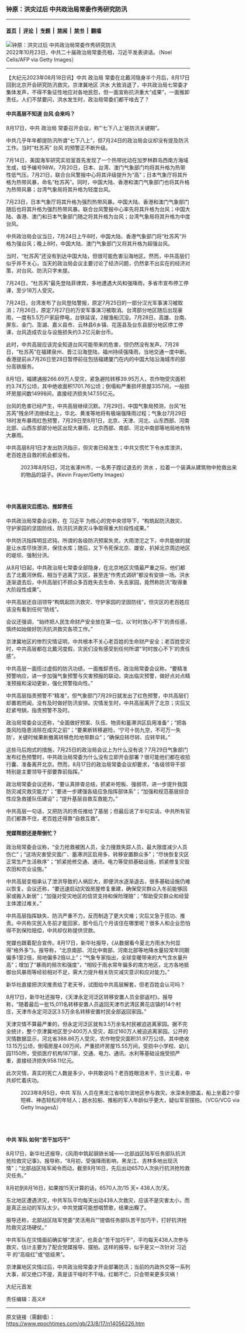 ### 钟原：洪灾过后 中共政治局常委作秀研究防汛

---

#### [首页](../../../..?n14056226) &nbsp;|&nbsp; [评论](../../../../../epoch-comment?n14056226) &nbsp;|&nbsp; [专题](../../../../../epoch-special?n14056226) &nbsp;|&nbsp; [禁闻](../../../../../epoch-news?n14056226) &nbsp;|&nbsp; [禁书](../../../../../books?n14056226) &nbsp;|&nbsp; [翻墙](https://github.com/gfw-breaker/nogfw/blob/master/README.md?n14056226)


<div><img alt="钟原：洪灾过后 中共政治局常委作秀研究防汛" class="attachment-djy_600_400 size-djy_600_400 wp-post-image" src="https://i.epochtimes.com/assets/uploads/2022/11/id13863714-GettyImages-1244161628_light-600x400.jpg"/>
<div class="caption">
 2022年10月23日，中共二十届政治局常委亮相，习近平发表讲话。（Noel Celis/AFP via Getty Images）
</div></div><hr/><div class="post_content" id="artbody" itemprop="articleBody">
 <!-- article content begin -->
 <p>
  【大纪元2023年08月18日讯】中共
  <ok href="https://www.epochtimes.com/gb/tag/%E6%94%BF%E6%B2%BB%E5%B1%80.html">
   政治局
  </ok>
  常委在北戴河隐身半个月后，8月17日回到北京开会研究防汛救灾。京津冀地区
  <ok href="https://www.epochtimes.com/gb/tag/%E6%B4%AA%E6%B0%B4.html">
   洪水
  </ok>
  大致消退了，中共政治局七常委才集体发声，不得不象征性地应对各地民怨，但一面宣称抗洪重大“成果”，一面推卸责任。人们不禁要问，洪水发生时，政治局常委们都干啥去了？
 </p>
 <h4>
  中共高层不知道
  <ok href="https://www.epochtimes.com/gb/tag/%E5%8F%B0%E9%A3%8E.html">
   台风
  </ok>
  会来吗？
 </h4>
 <p>
  8月17日，中共
  <ok href="https://www.epochtimes.com/gb/tag/%E6%94%BF%E6%B2%BB%E5%B1%80.html">
   政治局
  </ok>
  常委召开会议，称“‘七下八上’是防汛关键期”。
 </p>
 <p>
  中共几乎年年都提防汛所谓“七下八上”，但7月24日的政治局会议却没有提及防汛工作。当时“杜苏芮”
  <ok href="https://www.epochtimes.com/gb/tag/%E5%8F%B0%E9%A3%8E.html">
   台风
  </ok>
  的预警正不断升级。
 </p>
 <p>
  7月14日，美国海军研究实验室首先发现了一个热带扰动在加罗林群岛西南方海域生成，给予编号98W。7月20日，日本、台湾、澳门气象部门均将其升格为热带性低气压。7月21日，联合台风警报中心将其评级提升为“高”；日本气象厅将其升格为热带风暴，命名“杜苏芮”。同时，中国大陆、香港和澳门气象部门也将其升格为热带风暴；台湾气象局将其升格为轻度台风。
 </p>
 <p>
  7月23日，日本气象厅将其升格为强烈热带风暴。中国大陆、香港和澳门气象部门随后也将其升格为强烈热带风暴。联合台风警报中心率先将其升格为台风；中国大陆、香港、澳门和日本气象部门随之将其升格为台风；台湾气象局将其升格为中度台风。
 </p>
 <p>
  中共政治局会议当日，7月24日上午8时，中国大陆、香港气象部门将“杜苏芮”升格为强台风；晚上8时，中国大陆、澳门气象部门又将其升格为超强台风。
 </p>
 <p>
  当时，“杜苏芮”还没有到达中国大陆，但很可能危害沿海地区。然而，中共高层们似乎并不关心，当天的政治局会议主要讨论了经济问题，仍然拿不出实在的经济对策，对台风、防汛只字未提。
 </p>
 <p>
  7月24日，“杜苏芮”最先登陆菲律宾，多地遭遇大风和强降雨，多省市宣布停工停课，至少18万人受灾。
 </p>
 <p>
  7月24日，台湾发布了台风登陆警报，原定7月25日的一部分汉光军事演习被取消；7月26日，原定7月27日的万安军事演习被取消。台湾部分地区随后出现豪雨，一度有5.5万户家庭停电，台铁延误，2艘渔船沉没。7月28日，高雄、台南、屏东、金门、澎湖、嘉义县市、云林县6乡镇、花莲县及台东县部分地区停工停课，台风造成农业与设施损失约3.2亿元新台币。
 </p>
 <p>
  此时，中共高层应该完全知道台风可能带来的危害，但仍然没有发声。7月28日，“杜苏芮”在福建泉州、晋江沿海登陆，福州持续强降雨，当地交通一度中断。香港提前从7月26日至28日暂停前往包括福建厦门在内的中国大陆沿海城市的部分高铁服务。
 </p>
 <p>
  8月1日，福建通报266.69万人受灾，紧急避险转移39.95万人，农作物受灾面积约3.74万公顷，其中绝收面积1701.76公顷；倒塌和严重损坏房屋3357间，一般损坏房屋间数14998间，直接经济损失147.55亿元。
 </p>
 <p>
  台风的危害已经产生，中共高层继续沉默。7月29日，中国气象局预测，台风“杜苏芮”残余环流继续北上，华北、黄淮等地将有极端强降雨过程；气象台7月29日18时发布暴雨红色预警，7月29日至8月1日，北京、天津、河北、山东西部、河南北部、山西东部部分地区出现大暴雨，北京西部、南部、河北中南部等地局地有特大暴雨。
 </p>
 <p>
  中共高层8月1日才发出防汛指示，但灾害已经发生；中共又慌忙下令水库泄洪，老百姓连自救的机会都没有。
 </p>
 <figure aria-describedby="caption-attachment-14049219" class="wp-caption aligncenter" id="attachment_14049219" style="width: 600px">
  <ok href="https://i.epochtimes.com/assets/uploads/2023/08/id14049219-GettyImages-1596238890.jpg" target="_blank">
   <img alt="" class="size-large wp-image-14049219" src="https://i.epochtimes.com/assets/uploads/2023/08/id14049219-GettyImages-1596238890-600x400.jpg"/>
  </ok>
  <br/><figcaption class="wp-caption-text" id="caption-attachment-14049219">
   2023年8月5日，河北省涿州市，一名男子蹚过退去的
   <ok href="https://www.epochtimes.com/gb/tag/%E6%B4%AA%E6%B0%B4.html">
    洪水
   </ok>
   ，拉着一个装满从建筑物中抢救出来的物品的袋子。(Kevin Frayer/Getty Images）
  </figcaption><br/>
 </figure><br/>
 <h4>
  中共高层灾后揽功、推卸责任
 </h4>
 <p>
  中共政治局常委会议称，在
  <ok href="https://www.epochtimes.com/gb/tag/%E4%B9%A0%E8%BF%91%E5%B9%B3.html">
   习近平
  </ok>
  为核心的党中央领导下，“构筑起防汛救灾、守护家园的坚固防线，防汛抗洪救灾斗争取得重大阶段性成果。”
 </p>
 <p>
  中共防汛指挥明显迟钝，所谓的各级防汛预案失灵。大雨滂沱之下，中共能做的就是让水库尽快泄洪，保住水库；随后，又下令死保北京、雄安，扒掉北京周边地区的堤坝、强制分洪。
 </p>
 <p>
  从8月1日起，中共政治局七常委全部隐身，在北京地区灾情最严重之际，他们都去了北戴河休假，相当于逃离了灾区，甚至连“作秀式调研”都没有安排一场。洪水逐渐退去后，中共高层们不顾众多百姓失去生命、失去家园，竟然称防汛“取得重大阶段性成果”。
 </p>
 <p>
  中共高层还自诩领导“构筑起防汛救灾、守护家园的坚固防线”，但灾区的老百姓应该没有看到任何“防线”。
 </p>
 <p>
  会议还强调，“始终把人民生命财产安全放在第一位，以‘时时放心不下’的责任感，慎终如始做好防汛抗洪救灾各项工作。”
 </p>
 <p>
  京津冀地区的惨烈灾情证明，中共根本不关心老百姓的生命财产安全；老百姓受灾时，中共高层都在北戴河度假，灾民们没有感受到任何所谓“‘时时放心不下’的责任感”。
 </p>
 <p>
  中共高层一面揽过虚假的防汛功绩，一面推卸责任。政治局常委会议称，“要精准预警响应，进一步加强气象预警与灾害预报的联动，突出临灾预警，做好点对点精准预报和滚动更新，强化预警指向性。”
 </p>
 <p>
  中共高层指责预警不“精准”，但气象部门7月29日就发出了红色预警，中共高层们却置若罔闻，没有及时做好防汛安排。灾情发生时，中共高层离开了北京；灾后又赶紧甩锅，指责预警不及时。
 </p>
 <p>
  政治局常委会议还称，“全面做好预案、队伍、物资和蓄滞洪区启用准备”；“把各类风险隐患消除在成灾之前”；“要果断转移避险，‘宁可十防九空，不可万一失防’，关键时候果断撤离转移危险地带群众”；“确保应转尽转、应转早转。”
 </p>
 <p>
  这些马后炮式的措施，7月25日的政治局会议上为什么没有说？7月29日气象部门发布红色预警时，中共政治局常委为什么没有立即开会部署？很可能他们都在收拾行囊、准备离开北京。然而，8月17日的政治局常委会议却要求，“各级领导干部特别是主要领导干部要靠前指挥。”
 </p>
 <p>
  政治局常委会议还称，“要认真排查总结，抓紧补短板、强弱项，进一步提升我国防灾减灾救灾能力”；“要进一步建强各级应急指挥部体系”；“加强和规范基层综合性应急救援队伍建设”；“提升基层自救互救能力。”
 </p>
 <p>
  中共高层一句话，又把防汛的责任推给了基层；但最后说了半句实话，中共所有官员们都靠不住，老百姓还得靠“自救互救”。
 </p>
 <h4>
  党媒帮腔还是帮倒忙？
 </h4>
 <p>
  政治局常委会议称，“全力抢救被困人员，全力搜救失踪人员，最大限度减少人员伤亡”；“这场灾害受灾面广、蓄滞洪区启用多、转移安置群众多”；“尽快恢复灾区正常生产生活秩序”；“抓紧抢修交通、通讯、电力等受损基础设施，抓紧修复灾毁农田和农业设施。”
 </p>
 <p>
  中共高层变相承认了泄洪导致的人祸巨大，即便洪水逐渐退去，很多基础设施仍难以恢复。会议还称，“要迅速启动灾毁房屋修复重建，确保受灾群众入冬前能够回家或搬入新居”；“加强对受灾地区的信贷支持和保险理赔”；“帮助受灾群众和经营主体渡过难关。”
 </p>
 <p>
  中共高层指挥缺失、防汛严重不力，反而制造了更大灾难；灾后又急于揽功、推责。中共称灾民入冬前才能回家，那今后几个月该住在哪里呢？很多人和企业恐怕得不到保险赔偿，中共却仅称提供贷款。
 </p>
 <p>
  党媒也跟着配合宣传。8月17日，新华社报导，《从数据看今夏北方雨水为何显得“格外多”》。报导称，“北京南部、河北中南部、河南北部等地降水量较常年同期偏多1至2倍，局地偏多2倍以上”；“气象专家指出，全球变暖带来的大气含水量升高”；增加了“暴雨的频次和强度”，“相较于雨水常年偏多的南方地区，北方各地抵御台风暴雨等经验相对不足，需大力提升相关防灾减灾意识和应对能力。”
 </p>
 <p>
  新华社直接把洪灾推责给了老天爷，试图给中共高层解套，但老百姓会认可吗？
 </p>
 <p>
  8月17日，新华社还报导，《天津永定河泛区转移安置人员全部返村》。报导称，“随着最后一批15,011名转移安置人员返回天津市武清区黄花店镇的14个村庄，天津市永定河泛区3.5万余名转移安置村民全部返回家园。”
 </p>
 <p>
  天津灾情不算最严重的，但永定河泛区就有3.5万余名村民被迫逃离家园。据不完全统计，整个京津冀地区至少400万人受灾，超过160万人被迫逃离家园。公开的灾情数据显示，河北省388.86万人受灾，农作物受灾面积31.97万公顷，其中绝收13.15万公顷，倒塌房屋4.09万间，严重损坏房屋15.55万间，受损中小学校、幼儿园1150所，受损医疗机构1871家，交通、电力、通讯、水利等基础设施受损严重，直接经济损失958.11亿元。
 </p>
 <p>
  此次灾情，真实的死亡人数是多少，中共敢说吗？老百姓眼泪未干、生计无着，中共却忙着庆功。
 </p>
 <figure aria-describedby="caption-attachment-14056232" class="wp-caption aligncenter" id="attachment_14056232" style="width: 600px">
  <ok href="https://i.epochtimes.com/assets/uploads/2023/08/id14056232-GettyImages-1597910165.jpg" target="_blank">
   <img alt="" class="size-large wp-image-14056232" src="https://i.epochtimes.com/assets/uploads/2023/08/id14056232-GettyImages-1597910165-600x400.jpg"/>
  </ok>
  <br/><figcaption class="wp-caption-text" id="caption-attachment-14056232">
   2023年8月5日，中共
   <ok href="https://www.epochtimes.com/gb/tag/%E5%86%9B%E9%98%9F.html">
    军队
   </ok>
   人员在黑龙江省哈尔滨地区参与救灾。水深未到膝盖，船上坐着2个穿短裤、神态轻松的年轻人；趟水拉船、推船的军人年龄似乎更大，疑似军官摆拍。（VCG/VCG via Getty Images∆）
  </figcaption><br/>
 </figure><br/>
 <h4>
  中共
  <ok href="https://www.epochtimes.com/gb/tag/%E5%86%9B%E9%98%9F.html">
   军队
  </ok>
  如何“苦干加巧干”
 </h4>
 <p>
  8月17日，新华社还报导，《风雨中筑起钢铁长城——北部战区陆军任务部队抗洪抢险救灾记事》。报导称，“8月初，受强降雨影响，黑龙江、吉林多地出现汛情”；“北部战区陆军闻令而动，截至8月16日，先后出动6570人次执行抗洪抢险救灾任务。”
 </p>
 <p>
  8月初到8月16日，如果按15天计算的话，6570人次/15 天= 438人次/天。
 </p>
 <p>
  东北地区遭遇洪灾，中共军队平均每天出动438人次救灾，应该不是灾害太小，而是真正出动的军队太少。中共党媒可能想唱赞歌，结果出糗了。
 </p>
 <p>
  报导还称，北部战区陆军党委“灵活用兵”“提倡任务部队苦干加巧干，打好抗洪抢险救灾这场硬仗。”
 </p>
 <p>
  中共军队在灾情面前确实够“灵活”，也真会“苦干加巧干”，平均每天438人次参与救灾，估计主要为了配合党媒报导、摆拍。这样的报导，似乎是又一次针对
  <ok href="https://www.epochtimes.com/gb/tag/%E4%B9%A0%E8%BF%91%E5%B9%B3.html">
   习近平
  </ok>
  的“高级红”或“低级黑”。
 </p>
 <p>
  京津冀地区灾情过后，中共政治局常委才开会部署防汛；当前的内政外交等一系列大事，却又绝口不提，真是该干啥时不干啥。红朝不亡，只会带来更多灾祸！
 </p>
 <p>
  大纪元首发
 </p>
 <p>
  责任编辑：高义#
 </p>
 <p>
 </p>
 <!-- article content end -->
 <div id="below_article_ad">
 </div>
</div>


---

原文链接（需翻墙）：https://www.epochtimes.com/gb/23/8/17/n14056226.htm